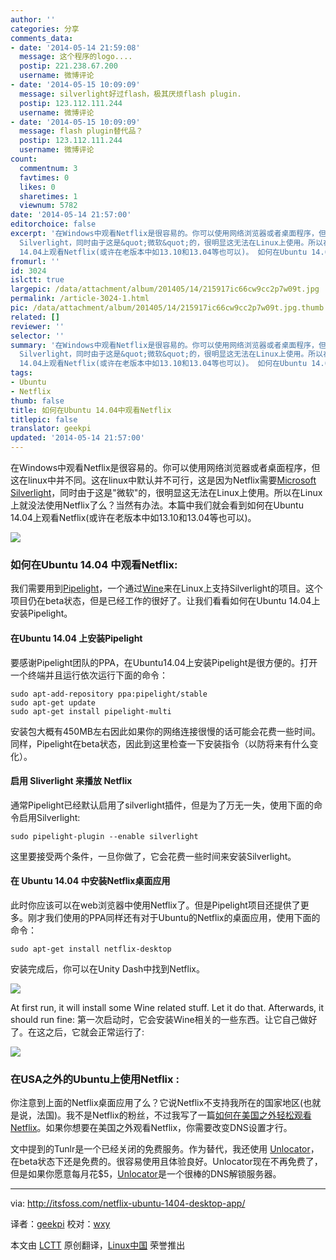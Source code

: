 ```yaml
---
author: ''
categories: 分享
comments_data:
- date: '2014-05-14 21:59:08'
  message: 这个程序的logo....
  postip: 221.238.67.200
  username: 微博评论
- date: '2014-05-15 10:09:09'
  message: silverlight好过flash，极其厌烦flash plugin.
  postip: 123.112.111.244
  username: 微博评论
- date: '2014-05-15 10:09:09'
  message: flash plugin替代品？
  postip: 123.112.111.244
  username: 微博评论
count:
  commentnum: 3
  favtimes: 0
  likes: 0
  sharetimes: 1
  viewnum: 5782
date: '2014-05-14 21:57:00'
editorchoice: false
excerpt: '在Windows中观看Netflix是很容易的。你可以使用网络浏览器或者桌面程序，但这在linux中并不同。这在linux中默认并不可行，这是因为Netflix需要Microsoft
  Silverlight，同时由于这是&quot;微软&quot;的，很明显这无法在Linux上使用。所以在Linux上就没法使用Netflix了么？当然有办法。本篇中我们就会看到如何在Ubuntu
  14.04上观看Netflix(或许在老版本中如13.10和13.04等也可以)。 如何在Ubuntu 14.04 中观看Netflix: 我们需要用到Pipelight，一个通过Wine来在Linux上支持Silverlight的项目。这个项目仍在beta状态，但是已经工作的很好了。让我们看看'
fromurl: ''
id: 3024
islctt: true
largepic: /data/attachment/album/201405/14/215917ic66cw9cc2p7w09t.jpg
permalink: /article-3024-1.html
pic: /data/attachment/album/201405/14/215917ic66cw9cc2p7w09t.jpg.thumb.jpg
related: []
reviewer: ''
selector: ''
summary: '在Windows中观看Netflix是很容易的。你可以使用网络浏览器或者桌面程序，但这在linux中并不同。这在linux中默认并不可行，这是因为Netflix需要Microsoft
  Silverlight，同时由于这是&quot;微软&quot;的，很明显这无法在Linux上使用。所以在Linux上就没法使用Netflix了么？当然有办法。本篇中我们就会看到如何在Ubuntu
  14.04上观看Netflix(或许在老版本中如13.10和13.04等也可以)。 如何在Ubuntu 14.04 中观看Netflix: 我们需要用到Pipelight，一个通过Wine来在Linux上支持Silverlight的项目。这个项目仍在beta状态，但是已经工作的很好了。让我们看看'
tags:
- Ubuntu
- Netflix
thumb: false
title: 如何在Ubuntu 14.04中观看Netflix
titlepic: false
translator: geekpi
updated: '2014-05-14 21:57:00'
---
```


在Windows中观看Netflix是很容易的。你可以使用网络浏览器或者桌面程序，但这在linux中并不同。这在linux中默认并不可行，这是因为Netflix需要[Microsoft Silverlight](http://www.microsoft.com/silverlight/)，同时由于这是"微软"的，很明显这无法在Linux上使用。所以在Linux上就没法使用Netflix了么？当然有办法。本篇中我们就会看到如何在Ubuntu 14.04上观看Netflix(或许在老版本中如13.10和13.04等也可以)。


![](/data/attachment/album/201405/14/215917ic66cw9cc2p7w09t.jpg)


### 如何在Ubuntu 14.04 中观看Netflix:


我们需要用到[Pipelight](http://fds-team.de/cms/articles/2013-08/pipelight-using-silverlight-in-linux-browsers.html)，一个通过[Wine](http://en.wikipedia.org/wiki/Wine_(software))来在Linux上支持Silverlight的项目。这个项目仍在beta状态，但是已经工作的很好了。让我们看看如何在Ubuntu 14.04上安装Pipelight。


#### 在Ubuntu 14.04 上安装Pipelight


要感谢Pipelight团队的PPA，在Ubuntu14.04上安装Pipelight是很方便的。打开一个终端并且运行依次运行下面的命令：



```
sudo apt-add-repository ppa:pipelight/stable
sudo apt-get update
sudo apt-get install pipelight-multi

```

安装包大概有450MB左右因此如果你的网络连接很慢的话可能会花费一些时间。同样，Pipelight在beta状态，因此到这里检查一下安装指令（以防将来有什么变化）。


#### 启用 Sliverlight 来播放 Netflix


通常Pipelight已经默认启用了silverlight插件，但是为了万无一失，使用下面的命令启用Silverlight:



```
sudo pipelight-plugin --enable silverlight

```

这里要接受两个条件，一旦你做了，它会花费一些时间来安装Silverlight。


#### 在 Ubuntu 14.04 中安装Netflix桌面应用


此时你应该可以在web浏览器中使用Netflix了。但是Pipelight项目还提供了更多。刚才我们使用的PPA同样还有对于Ubuntu的Netflix的桌面应用，使用下面的命令：



```
sudo apt-get install netflix-desktop

```

安装完成后，你可以在Unity Dash中找到Netflix。


![](/data/attachment/album/201405/14/215728ryh6zk9332hmbnoa.png)


At first run, it will install some Wine related stuff. Let it do that. Afterwards, it should run fine: 第一次启动时，它会安装Wine相关的一些东西。让它自己做好了。在这之后，它就会正常运行了:


![](/data/attachment/album/201405/14/215729fn4udi1nlk0u7lz6.jpeg)


### 在USA之外的Ubuntu上使用Netflix :


你注意到上面的Netflix桌面应用了么？它说Netflix不支持我所在的国家地区(也就是说，法国)。我不是Netflix的粉丝，不过我写了一篇[如何在美国之外轻松观看Netflix](http://itsfoss.com/easiest-watch-netflix-hulu-usa/)。如果你想要在美国之外观看Netflix，你需要改变DNS设置才行。


文中提到的Tunlr是一个已经关闭的免费服务。作为替代，我还使用 [Unlocator](http://goo.gl/QHT0oq)，在beta状态下还是免费的。很容易使用且体验良好。Unlocator现在不再免费了，但是如果你愿意每月花$5，[Unlocator](http://goo.gl/QHT0oq)是一个很棒的DNS解锁服务器。




---


via: <http://itsfoss.com/netflix-ubuntu-1404-desktop-app/>


译者：[geekpi](https://github.com/geekpi) 校对：[wxy](https://github.com/wxy)


本文由 [LCTT](https://github.com/LCTT/TranslateProject) 原创翻译，[Linux中国](http://linux.cn/) 荣誉推出